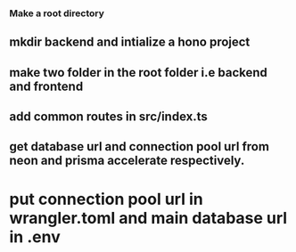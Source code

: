 ### Make a root directory

## mkdir backend and intialize a hono project

## make two folder in the root folder i.e backend and frontend

## add common routes in src/index.ts

## get database url and connection pool url from neon and prisma accelerate respectively.

# put connection pool url in wrangler.toml and main database url in .env

